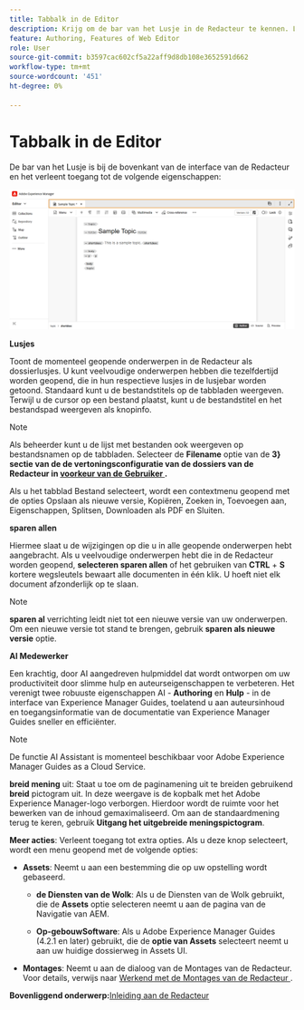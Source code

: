 ```yaml
---
title: Tabbalk in de Editor
description: Krijg om de bar van het Lusje in de Redacteur te kennen. Leer meer over de Editor-interface en -functies in Adobe Experience Manager Guides.
feature: Authoring, Features of Web Editor
role: User
source-git-commit: b3597cac602cf5a22aff9d8db108e3652591d662
workflow-type: tm+mt
source-wordcount: '451'
ht-degree: 0%

---
```


# Tabbalk in de Editor

De bar van het Lusje is bij de bovenkant van de interface van de Redacteur en het verleent toegang tot de volgende eigenschappen:

![](./images/web-editor-tab-bar.png)

**Lusjes**

Toont de momenteel geopende onderwerpen in de Redacteur als dossierlusjes. U kunt veelvoudige onderwerpen hebben die tezelfdertijd worden geopend, die in hun respectieve lusjes in de lusjebar worden getoond. Standaard kunt u de bestandstitels op de tabbladen weergeven. Terwijl u de cursor op een bestand plaatst, kunt u de bestandstitel en het bestandspad weergeven als knopinfo.

>[!NOTE]
>
> Als beheerder kunt u de lijst met bestanden ook weergeven op bestandsnamen op de tabbladen. Selecteer de **Filename** optie van de **3&rbrace; sectie van de de vertoningsconfiguratie van de dossiers van de Redacteur in [ voorkeur van de Gebruiker ](./intro-home-page.md#user-preferences).**

Als u het tabblad Bestand selecteert, wordt een contextmenu geopend met de opties Opslaan als nieuwe versie, Kopiëren, Zoeken in, Toevoegen aan, Eigenschappen, Splitsen, Downloaden als PDF en Sluiten.

**sparen allen**

Hiermee slaat u de wijzigingen op die u in alle geopende onderwerpen hebt aangebracht. Als u veelvoudige onderwerpen hebt die in de Redacteur worden geopend, **selecteren sparen allen** of het gebruiken van **CTRL** + **S** kortere wegsleutels bewaart alle documenten in één klik. U hoeft niet elk document afzonderlijk op te slaan.

>[!NOTE]
>
> **sparen al** verrichting leidt niet tot een nieuwe versie van uw onderwerpen. Om een nieuwe versie tot stand te brengen, gebruik **sparen als nieuwe versie** optie.

**AI Medewerker**

Een krachtig, door AI aangedreven hulpmiddel dat wordt ontworpen om uw productiviteit door slimme hulp en auteurseigenschappen te verbeteren. Het verenigt twee robuuste eigenschappen AI - **Authoring** en **Hulp** - in de interface van Experience Manager Guides, toelatend u aan auteursinhoud en toegangsinformatie van de documentatie van Experience Manager Guides sneller en efficiënter.

>[!NOTE]
>
> De functie AI Assistant is momenteel beschikbaar voor Adobe Experience Manager Guides as a Cloud Service.

**breid mening** uit: Staat u toe om de paginamening uit te breiden gebruikend **breid** pictogram uit. In deze weergave is de kopbalk met het Adobe Experience Manager-logo verborgen. Hierdoor wordt de ruimte voor het bewerken van de inhoud gemaximaliseerd. Om aan de standaardmening terug te keren, gebruik **Uitgang het uitgebreide meningspictogram**.

**Meer acties**: Verleent toegang tot extra opties. Als u deze knop selecteert, wordt een menu geopend met de volgende opties:

- **Assets**: Neemt u aan een bestemming die op uw opstelling wordt gebaseerd.
   - **de Diensten van de Wolk**: Als u de Diensten van de Wolk gebruikt, die de **Assets** optie selecteren neemt u aan de pagina van de Navigatie van AEM.

   - **Op-gebouwSoftware**: Als u Adobe Experience Manager Guides (4.2.1 en later) gebruikt, die de **optie van Assets** selecteert neemt u aan uw huidige dossierweg in Assets UI.
- **Montages**: Neemt u aan de dialoog van de Montages van de Redacteur. Voor details, verwijs naar [ Werkend met de Montages van de Redacteur ](./web-editor-settings.md).

**Bovenliggend onderwerp:**&#x200B;[ Inleiding aan de Redacteur ](web-editor.md)
